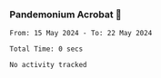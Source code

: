 ### Pandemonium Acrobat 🤸

<!--START_SECTION:waka-->

```all_time
From: 15 May 2024 - To: 22 May 2024

Total Time: 0 secs

No activity tracked
```

<!--END_SECTION:waka-->
